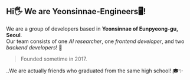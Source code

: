 ## Hi🖐️ We are Yeonsinnae-Engineers🖥️!
We are a group of developers based in **Yeonsinnae of Eunpyeong-gu, Seoul**. </br>
Our team consists of one _AI researcher_, one _frontend developer_, and two _backend developers_! 🚀 

> Founded sometime in 2017.

..We are actually friends who graduated from the same high school! 🎓✨

